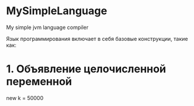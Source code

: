 # MySimpleLanguage
My simple jvm language compiler

Язык программирования включает в себя базовые конструкции, такие как: 
# 1. Объявление целочисленной переменной
new k = 50000 

